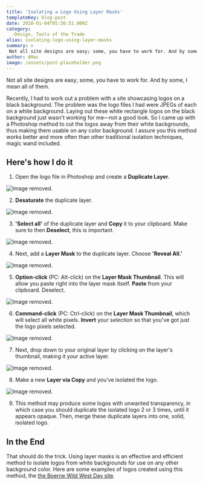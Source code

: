 ```yaml
---
title: 'Isolating a Logo Using Layer Masks'
templateKey: blog-post
date: 2010-01-04T05:56:51.000Z
category: 
  -Design, Tools of the Trade
alias: isolating-logo-using-layer-masks
summary: > 
 Not all site designs are easy; some, you have to work for. And by some, I mean all of them. Recently, I had to work out a problem with a site showcasing logos on a black background. The problem was the logo files I had were JPEGs of each on a white background. Laying out these white rectangle logos on the black background just wasn't working for me—not a good look. So I came up with a Photoshop method to cut the logos away from their white backgrounds, thus making them usable on any color background. I assure you this method works better and more often than other traditional isolation techniques, magic wand included.
author: AMac
image: /assets/post-placeholder.png
---
```


Not all site designs are easy; some, you have to work for. And by some, I mean all of them.

Recently, I had to work out a problem with a site showcasing logos on a black background. The problem was the logo files I had were JPEGs of each on a white background. Laying out these white rectangle logos on the black background just wasn't working for me—not a good look. So I came up with a Photoshop method to cut the logos away from their white backgrounds, thus making them usable on any color background. I assure you this method works better and more often than other traditional isolation techniques, magic wand included.

Here's how I do it
------------------

1) Open the logo file in Photoshop and create a **Duplicate Layer**.

![Image removed.](/core/misc/icons/e32700/error.svg "This image has been removed. For security reasons, only images from the local domain are allowed.")

2) **Desaturate** the duplicate layer.

![Image removed.](/core/misc/icons/e32700/error.svg "This image has been removed. For security reasons, only images from the local domain are allowed.")

3) **'Select all'** of the duplicate layer and **Copy** it to your clipboard. Make sure to then **Deselect**, this is important.

![Image removed.](/core/misc/icons/e32700/error.svg "This image has been removed. For security reasons, only images from the local domain are allowed.")

4) Next, add a **Layer Mask** to the duplicate layer. Choose **'Reveal All.'**

![Image removed.](/core/misc/icons/e32700/error.svg "This image has been removed. For security reasons, only images from the local domain are allowed.")

5) **Option-click** (PC: Alt-click) on the **Layer Mask Thumbnail**. This will allow you paste right into the layer mask itself. **Paste** from your clipboard. Deselect.

![Image removed.](/core/misc/icons/e32700/error.svg "This image has been removed. For security reasons, only images from the local domain are allowed.")

6) **Command-click** (PC: Ctrl-click) on the **Layer Mask Thumbnail**, which will select all white pixels. **Invert** your _selection_ so that you've got just the logo pixels selected.

![Image removed.](/core/misc/icons/e32700/error.svg "This image has been removed. For security reasons, only images from the local domain are allowed.")

7) Next, drop down to your original layer by clicking on the layer's thumbnail, making it your active layer.

![Image removed.](/core/misc/icons/e32700/error.svg "This image has been removed. For security reasons, only images from the local domain are allowed.")

8) Make a new **Layer via Copy** and you've isolated the logo.

![Image removed.](/core/misc/icons/e32700/error.svg "This image has been removed. For security reasons, only images from the local domain are allowed.")

9) This method may produce some logos with unwanted transparency, in which case you should duplicate the isolated logo 2 or 3 times, until it appears opaque. Then, merge these duplicate layers into one, solid, isolated logo.

In the End
----------

That should do the trick. Using layer masks is an effective and efficient method to isolate logos from white backgrounds for use on any other background color. Here are some examples of logos created using this method, the [the Boerne Wild West Day site](http://www.boernewildwestday.com/sponsors).